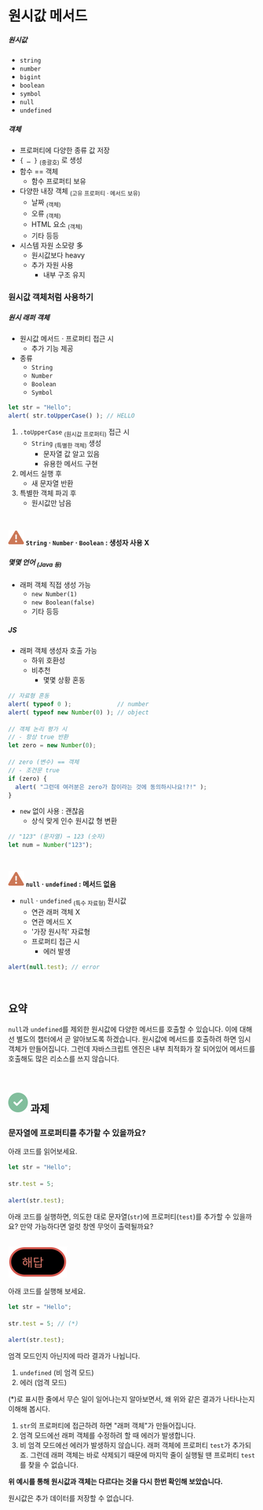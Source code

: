 원시값 메서드
==============

##### 원시값
  - `string`
  - `number`
  - `bigint`
  - `boolean`
  - `symbol`
  - `null`
  - `undefined`

##### 객체
- 프로퍼티에 다양한 종류 값 저장
- `{ … }` <sub>(중괄호)</sub> 로 생성
- 함수 == 객체
  - 함수 프로퍼티 보유
- 다양한 내장 객체 <sub>(고유 프로퍼티 · 메서드 보유)</sub>
  - 날짜 <sub>(객체)</sub>
  - 오류 <sub>(객체)</sub>
  - HTML 요소 <sub>(객체)</sub>
  - 기타 등등
- 시스템 자원 소모량 多
  - 원시값보다 heavy
  - 추가 자원 사용
    - 내부 구조 유지

### 원시값 객체처럼 사용하기

##### 원시 래퍼 객체
- 원시값 메서드 · 프로퍼티 접근 시
  - 추가 기능 제공
- 종류
  - `String`
  - `Number`
  - `Boolean`
  - `Symbol`
```javascript
let str = "Hello";
alert( str.toUpperCase() ); // HELLO
```
1. `.toUpperCase` <sub>(원시값 프로퍼티)</sub> 접근 시
    - `String` <sub>(특별한 객체)</sub> 생성
      - 문자열 값 알고 있음
      - 유용한 메서드 구현
2. 메서드 실행 후
    - 새 문자열 반환
3. 특별한 객체 파괴 후
    - 원시값만 남음

<br />

<img class="icon" src="../../images/commons/icons/triangle-exclamation-solid.svg" /> **`String` · `Number` · `Boolean` : 생성자 사용 X**

##### 몇몇 언어 <sub>(Java 등)</sub>
- 래퍼 객체 직접 생성 가능
  - `new Number(1)`
  - `new Boolean(false)`
  - 기타 등등

##### JS
- 래퍼 객체 생성자 호출 가능
  - 하위 호환성
  - 비추천
    - 몇몇 상황 혼동
```javascript
// 자료형 혼동
alert( typeof 0 );             // number
alert( typeof new Number(0) ); // object

// 객체 논리 평가 시
// - 항상 true 반환
let zero = new Number(0);

// zero (변수) == 객체
// - 조건문 true
if (zero) {
  alert( "그런데 여러분은 zero가 참이라는 것에 동의하시나요!?!" );
}
```
- `new` 없이 사용 : 괜찮음
  - 상식 맞게 인수 원시값 형 변환
```javascript
// "123" (문자열) → 123 (숫자)
let num = Number("123");
```

<br />

<img class="icon" src="../../images/commons/icons/triangle-exclamation-solid.svg" /> **`null` · `undefined` : 메서드 없음**

- `null` · `undefined` <sub>(특수 자료형)</sub> 원시값
  - 연관 래퍼 객체 X
  - 연관 메서드 X
  - '가장 원시적' 자료형
  - 프로퍼티 접근 시
    - 에러 발생
```javascript
alert(null.test); // error
```

<br />

## 요약
`null`과 `undefined`를 제외한 원시값에 다양한 메서드를 호출할 수 있습니다. 이에 대해선 별도의 챕터에서 곧 알아보도록 하겠습니다.
원시값에 메서드를 호출하려 하면 임시 객체가 만들어집니다. 그런데 자바스크립트 엔진은 내부 최적화가 잘 되어있어 메서드를 호출해도 많은 리소스를 쓰지 않습니다.

<br />

## <img class="icon" src="../../images/commons/icons/circle-check-solid.svg" /> 과제

### 문자열에 프로퍼티를 추가할 수 있을까요?
아래 코드를 읽어보세요.
```javascript
let str = "Hello";

str.test = 5;

alert(str.test);
```
아래 코드를 실행하면, 의도한 대로 문자열(`str`)에 프로퍼티(`test`)를 추가할 수 있을까요? 만약 가능하다면 얼럿 창엔 무엇이 출력될까요?

<br />

<img class="icon" src="../../images/commons/icons/circle-answer.svg" />

아래 코드를 실행해 보세요.
```javascript
let str = "Hello";

str.test = 5; // (*)

alert(str.test);
```

엄격 모드인지 아닌지에 따라 결과가 나뉩니다.
1. `undefined` (비 엄격 모드)
2. 에러 (엄격 모드)

(*)로 표시한 줄에서 무슨 일이 일어나는지 알아보면서, 왜 위와 같은 결과가 나타나는지 이해해 봅시다.
1. `str`의 프로퍼티에 접근하려 하면 "래퍼 객체"가 만들어집니다.
2. 엄격 모드에선 래퍼 객체를 수정하려 할 때 에러가 발생합니다.
3. 비 엄격 모드에선 에러가 발생하지 않습니다. 래퍼 객체에 프로퍼티 `test`가 추가되죠. 그런데 래퍼 객체는 바로 삭제되기 때문에 마지막 줄이 실행될 땐 프로퍼티 `test`를 찾을 수 없습니다.

**위 예시를 통해 원시값과 객체는 다르다는 것을 다시 한번 확인해 보았습니다.**

원시값은 추가 데이터를 저장할 수 없습니다.
